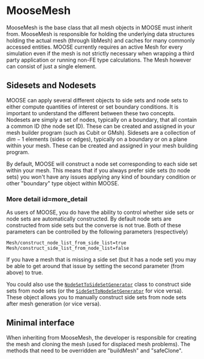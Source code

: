 # MooseMesh

MooseMesh is the base class that all mesh objects in MOOSE must inherit from. MooseMesh is responsible for holding the underlying
data structures holding the actual mesh (through libMesh) and caches for many commonly accessed entities. MOOSE currently requires
an active Mesh for every simulation even if the mesh is not strictly necessary when wrapping a third party application or running
non-FE type calculations. The Mesh however can consist of just a single element.

## Sidesets and Nodesets

MOOSE can apply several different objects to side sets and node sets to either compute quantities of interest or set boundary
conditions. It is important to understand the different between these two concepts. Nodesets are simply a set of nodes, typically on
a boundary, that all contain a common ID (the node set ID). These can be created and assigned in your mesh builder program (such
as Cubit or GMsh). Sidesets are a collection of $dim - 1$ elements (sides or edges), typically on a boundary or on a plane within
your mesh. These can be created and assigned in your mesh building program.

By default, MOOSE will construct a node set corresponding to each side set within your mesh. This means that if you always prefer
side sets (to node sets) you won't have any issues applying any kind of boundary condition or other "boundary" type object within
MOOSE.

### More detail id=more_detail

As users of MOOSE, you do have the ability to control whether side sets or node sets are automatically constructed. By default
node sets are constructed from side sets but the converse is not true. Both of these parameters can be controlled by the following
parameters (respectively)

```
Mesh/construct_node_list_from_side_list=true
Mesh/construct_side_list_from_node_list=false
```

If you have a mesh that is missing a side set (but it has a node set) you may be able to get around that issue by setting
the second parameter (from above) to true.

You could also use the [`NodeSetToSideSetGenerator`](NodeSetToSideSetGenerator.md) class to construct side sets from node
 sets (or the [`SideSetToNodeSetGenerator`](SideSetToNodeSetGenerator.md) for vice versa). These object allows you to manually construct side sets from node sets after mesh generation (or vice versa).


## Minimal interface

When inheriting from MooseMesh, the developer is responsible for creating the mesh and cloning the mesh (used for displaced mesh problems).
The methods that need to be overridden are "buildMesh" and "safeClone".
